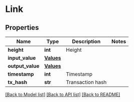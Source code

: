 # Link

## Properties
Name | Type | Description | Notes
------------ | ------------- | ------------- | -------------
**height** | **int** | Height | 
**input_value** | [**Values**](Values.md) |  | 
**output_value** | [**Values**](Values.md) |  | 
**timestamp** | **int** | Timestamp | 
**tx_hash** | **str** | Transaction hash | 

[[Back to Model list]](../README.md#documentation-for-models) [[Back to API list]](../README.md#documentation-for-api-endpoints) [[Back to README]](../README.md)


